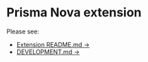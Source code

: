 # Prisma Nova extension

Please see:

- [Extension README.md →](/Prisma.novaextension/README.md)
- [DEVELOPMENT.md →](/DEVELOPMENT.md)
